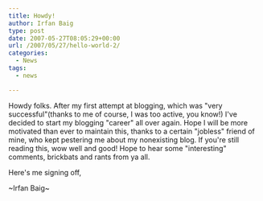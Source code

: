 ```yaml
---
title: Howdy!
author: Irfan Baig
type: post
date: 2007-05-27T08:05:29+00:00
url: /2007/05/27/hello-world-2/
categories:
  - News
tags:
  - news

---
```

<!-- https://github.com/SathyaBhat/sathyasays.com/blob/master/content/posts/2023-07-curl-sni-host-spoofing.md -->
Howdy folks. After my first attempt at blogging, which was "very successful"(thanks to me of course, I was too active, you know!) I've decided to start my blogging "career" all over again. Hope I will be more motivated than ever to maintain this, thanks to a certain "jobless" friend of mine, who kept pestering me about my nonexisting blog. If you're still reading this, wow well and good! Hope to hear some "interesting" comments, brickbats and rants from ya all.
  
Here's me signing off,
  
~Irfan Baig~